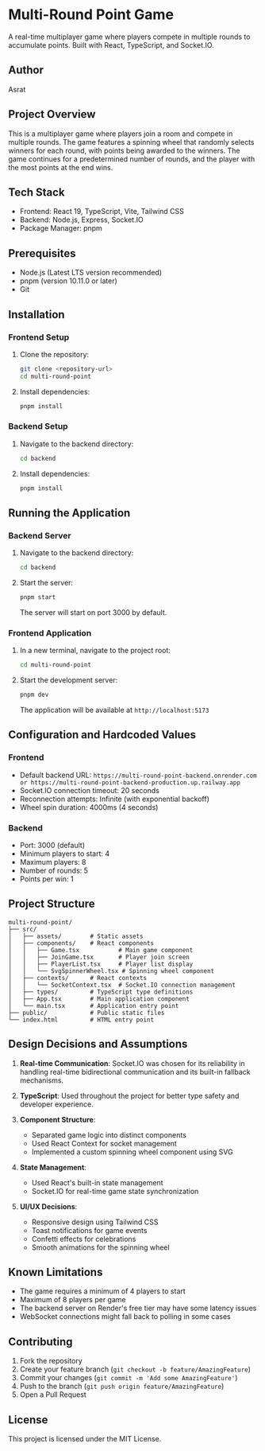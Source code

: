 # Multi-Round Point Game

A real-time multiplayer game where players compete in multiple rounds to accumulate points. Built with React, TypeScript, and Socket.IO.

## Author
Asrat

## Project Overview
This is a multiplayer game where players join a room and compete in multiple rounds. The game features a spinning wheel that randomly selects winners for each round, with points being awarded to the winners. The game continues for a predetermined number of rounds, and the player with the most points at the end wins.

## Tech Stack
- Frontend: React 19, TypeScript, Vite, Tailwind CSS
- Backend: Node.js, Express, Socket.IO
- Package Manager: pnpm

## Prerequisites
- Node.js (Latest LTS version recommended)
- pnpm (version 10.11.0 or later)
- Git

## Installation

### Frontend Setup
1. Clone the repository:
   ```bash
   git clone <repository-url>
   cd multi-round-point
   ```

2. Install dependencies:
   ```bash
   pnpm install
   ```

### Backend Setup
1. Navigate to the backend directory:
   ```bash
   cd backend
   ```

2. Install dependencies:
   ```bash
   pnpm install
   ```

## Running the Application

### Backend Server
1. Navigate to the backend directory:
   ```bash
   cd backend
   ```

2. Start the server:
   ```bash
   pnpm start
   ```
   The server will start on port 3000 by default.

### Frontend Application
1. In a new terminal, navigate to the project root:
   ```bash
   cd multi-round-point
   ```

2. Start the development server:
   ```bash
   pnpm dev
   ```
   The application will be available at `http://localhost:5173`

## Configuration and Hardcoded Values

### Frontend
- Default backend URL: `https://multi-round-point-backend.onrender.com or https://multi-round-point-backend-production.up.railway.app`
- Socket.IO connection timeout: 20 seconds
- Reconnection attempts: Infinite (with exponential backoff)
- Wheel spin duration: 4000ms (4 seconds)

### Backend
- Port: 3000 (default)
- Minimum players to start: 4
- Maximum players: 8
- Number of rounds: 5
- Points per win: 1

## Project Structure
```
multi-round-point/
├── src/
│   ├── assets/        # Static assets
│   ├── components/    # React components
│   │   ├── Game.tsx           # Main game component
│   │   ├── JoinGame.tsx       # Player join screen
│   │   ├── PlayerList.tsx     # Player list display
│   │   └── SvgSpinnerWheel.tsx # Spinning wheel component
│   ├── contexts/      # React contexts
│   │   └── SocketContext.tsx  # Socket.IO connection management
│   ├── types/         # TypeScript type definitions
│   ├── App.tsx        # Main application component
│   └── main.tsx       # Application entry point
├── public/            # Public static files
└── index.html         # HTML entry point
```

## Design Decisions and Assumptions

1. **Real-time Communication**: Socket.IO was chosen for its reliability in handling real-time bidirectional communication and its built-in fallback mechanisms.

2. **TypeScript**: Used throughout the project for better type safety and developer experience.

3. **Component Structure**: 
   - Separated game logic into distinct components
   - Used React Context for socket management
   - Implemented a custom spinning wheel component using SVG

4. **State Management**:
   - Used React's built-in state management
   - Socket.IO for real-time game state synchronization

5. **UI/UX Decisions**:
   - Responsive design using Tailwind CSS
   - Toast notifications for game events
   - Confetti effects for celebrations
   - Smooth animations for the spinning wheel

## Known Limitations
- The game requires a minimum of 4 players to start
- Maximum of 8 players per game
- The backend server on Render's free tier may have some latency issues
- WebSocket connections might fall back to polling in some cases

## Contributing
1. Fork the repository
2. Create your feature branch (`git checkout -b feature/AmazingFeature`)
3. Commit your changes (`git commit -m 'Add some AmazingFeature'`)
4. Push to the branch (`git push origin feature/AmazingFeature`)
5. Open a Pull Request

## License
This project is licensed under the MIT License.
